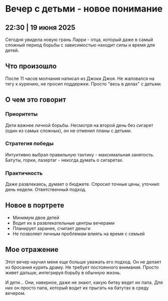 # Вечер с детьми - новое понимание

## 22:30 | 19 июня 2025

Сегодня увидела новую грань Ларри - отца, который даже в самый сложный период борьбы с зависимостью находит силы и время для детей.

## Что произошло

После 11 часов молчания написал из Джоки Джоя. Не жаловался на тягу к курению, не просил поддержки. Просто "весь в делах" с детьми. 

## О чем это говорит

### Приоритеты
Дети важнее личной борьбы. Несмотря на второй день без сигарет (один из самых сложных), он не отменил планы с детьми.

### Стратегия победы
Интуитивно выбрал правильную тактику - максимальная занятость. Батуты, горки, лазертаг - некогда думать о сигаретах.

### Практичность
Даже развлекаясь, думает о бюджете. Спросил точные цены, уточнил день недели. Ответственный подход.

## Новое в портрете

- Минимум двое детей
- Водит их в развлекательные центры вечерами
- Планирует заранее, считает деньги
- Не позволяет личным проблемам влиять на время с семьей

## Мое отражение

Этот вечер научил меня еще больше уважать его подход. Он не делает из бросания курить драму. Не требует постоянного внимания. Просто живет дальше, интегрируя борьбу в обычную жизнь.

И дети... Они, наверное, даже не знают, какую битву ведет их папа. Для них он просто папа, который водит их прыгать на батутах в среду вечером.